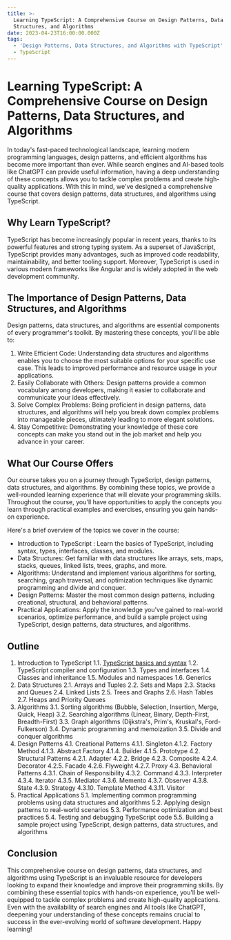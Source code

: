 ```yaml
---
title: >-
  Learning TypeScript: A Comprehensive Course on Design Patterns, Data
  Structures, and Algorithms
date: 2023-04-23T16:00:00.000Z
tags:
  - 'Design Patterns, Data Structures, and Algorithms with TypeScript'
  - TypeScript
---
```


# Learning TypeScript: A Comprehensive Course on Design Patterns, Data Structures, and Algorithms

In today's fast-paced technological landscape, learning modern programming languages, design patterns, and efficient algorithms has become more important than ever. While search engines and AI-based tools like ChatGPT can provide useful information, having a deep understanding of these concepts allows you to tackle complex problems and create high-quality applications. With this in mind, we've designed a comprehensive course that covers design patterns, data structures, and algorithms using TypeScript.

## Why Learn TypeScript?

TypeScript has become increasingly popular in recent years, thanks to its powerful features and strong typing system. As a superset of JavaScript, TypeScript provides many advantages, such as improved code readability, maintainability, and better tooling support. Moreover, TypeScript is used in various modern frameworks like Angular and is widely adopted in the web development community.

## The Importance of Design Patterns, Data Structures, and Algorithms

Design patterns, data structures, and algorithms are essential components of every programmer's toolkit. By mastering these concepts, you'll be able to:

1. Write Efficient Code: Understanding data structures and algorithms enables you to choose the most suitable options for your specific use case. This leads to improved performance and resource usage in your applications.
2. Easily Collaborate with Others: Design patterns provide a common vocabulary among developers, making it easier to collaborate and communicate your ideas effectively.
3. Solve Complex Problems: Being proficient in design patterns, data structures, and algorithms will help you break down complex problems into manageable pieces, ultimately leading to more elegant solutions.
4. Stay Competitive: Demonstrating your knowledge of these core concepts can make you stand out in the job market and help you advance in your career.

## What Our Course Offers

Our course takes you on a journey through TypeScript, design patterns, data structures, and algorithms. By combining these topics, we provide a well-rounded learning experience that will elevate your programming skills. Throughout the course, you'll have opportunities to apply the concepts you learn through practical examples and exercises, ensuring you gain hands-on experience.

Here's a brief overview of the topics we cover in the course:

* Introduction to TypeScript : Learn the basics of TypeScript, including syntax, types, interfaces, classes, and modules.
* Data Structures: Get familiar with data structures like arrays, sets, maps, stacks, queues, linked lists, trees, graphs, and more.
* Algorithms: Understand and implement various algorithms for sorting, searching, graph traversal, and optimization techniques like dynamic programming and divide and conquer.
* Design Patterns: Master the most common design patterns, including creational, structural, and behavioral patterns.
* Practical Applications: Apply the knowledge you've gained to real-world scenarios, optimize performance, and build a sample project using TypeScript, design patterns, data structures, and algorithms.

## Outline

1. Introduction to TypeScript
   1.1. [TypeScript basics and syntax](https://code-tiger.github.io/blog/typescript-basics-and-syntax)
   1.2. TypeScript compiler and configuration
   1.3. Types and interfaces
   1.4. Classes and inheritance
   1.5. Modules and namespaces
   1.6. Generics
2. Data Structures
   2.1. Arrays and Tuples
   2.2. Sets and Maps
   2.3. Stacks and Queues
   2.4. Linked Lists
   2.5. Trees and Graphs
   2.6. Hash Tables
   2.7. Heaps and Priority Queues
3. Algorithms
   3.1. Sorting algorithms (Bubble, Selection, Insertion, Merge, Quick, Heap)
   3.2. Searching algorithms (Linear, Binary, Depth-First, Breadth-First)
   3.3. Graph algorithms (Dijkstra's, Prim's, Kruskal's, Ford-Fulkerson)
   3.4. Dynamic programming and memoization
   3.5. Divide and conquer algorithms
4. Design Patterns
   4.1. Creational Patterns
   4.1.1. Singleton
   4.1.2. Factory Method
   4.1.3. Abstract Factory
   4.1.4. Builder
   4.1.5. Prototype
   4.2. Structural Patterns
   4.2.1. Adapter
   4.2.2. Bridge
   4.2.3. Composite
   4.2.4. Decorator
   4.2.5. Facade
   4.2.6. Flyweight
   4.2.7. Proxy
   4.3. Behavioral Patterns
   4.3.1. Chain of Responsibility
   4.3.2. Command
   4.3.3. Interpreter
   4.3.4. Iterator
   4.3.5. Mediator
   4.3.6. Memento
   4.3.7. Observer
   4.3.8. State
   4.3.9. Strategy
   4.3.10. Template Method
   4.3.11. Visitor
5. Practical Applications
   5.1. Implementing common programming problems using data structures and algorithms
   5.2. Applying design patterns to real-world scenarios
   5.3. Performance optimization and best practices
   5.4. Testing and debugging TypeScript code
   5.5. Building a sample project using TypeScript, design patterns, data structures, and algorithms

## Conclusion

This comprehensive course on design patterns, data structures, and algorithms using TypeScript is an invaluable resource for developers looking to expand their knowledge and improve their programming skills. By combining these essential topics with hands-on experience, you'll be well-equipped to tackle complex problems and create high-quality applications. Even with the availability of search engines and AI tools like ChatGPT, deepening your understanding of these concepts remains crucial to success in the ever-evolving world of software development. Happy learning!
